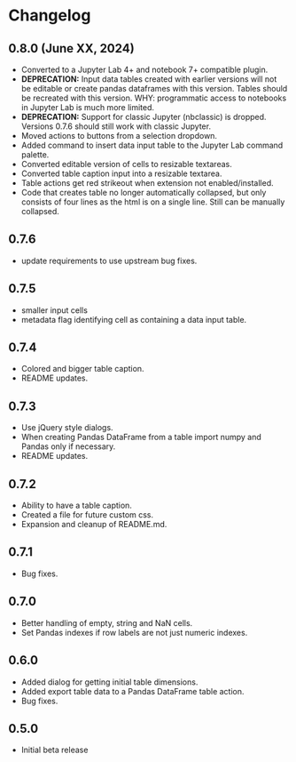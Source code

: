 # Changelog

<!-- <START NEW CHANGELOG ENTRY> -->
## 0.8.0 (June XX, 2024)
* Converted to a Jupyter Lab 4+ and notebook 7+ compatible plugin.
* **DEPRECATION:** Input data tables created with earlier versions will not 
  be editable or create pandas dataframes with this version. Tables should 
  be recreated with this version. WHY: programmatic access to notebooks in 
  Jupyter Lab is much more limited.
* **DEPRECATION:** Support for classic Jupyter (nbclassic) is dropped. 
  Versions 0.7.6 should still work with classic Jupyter. 
* Moved actions to buttons from a selection dropdown.
* Added command to insert data input table to the Jupyter Lab command palette.
* Converted editable version of cells to resizable textareas.
* Converted table caption input into a resizable textarea.
* Table actions get red strikeout when extension not enabled/installed.
* Code that creates table no longer automatically collapsed, but only 
  consists of four lines as the html is on a single line. Still can be 
  manually collapsed.
<!-- <END NEW CHANGELOG ENTRY> -->
## 0.7.6
* update requirements to use upstream bug fixes.
## 0.7.5 
* smaller input cells
* metadata flag identifying cell as containing a 
  data input table.
## 0.7.4
* Colored and bigger table caption. 
* README updates.
## 0.7.3
* Use jQuery style dialogs.
* When creating Pandas DataFrame from a table import numpy and Pandas 
  only if necessary.
* README updates.  
## 0.7.2 
* Ability to have a table caption.
* Created a file for future custom css.
* Expansion and cleanup of README.md.  
## 0.7.1 
* Bug fixes.
## 0.7.0
* Better handling of empty, string and NaN cells.
* Set Pandas indexes if row labels are not just numeric indexes.  
## 0.6.0
* Added dialog for getting initial table dimensions.
* Added export table data to a Pandas DataFrame table action.
* Bug fixes.  
## 0.5.0
* Initial beta release